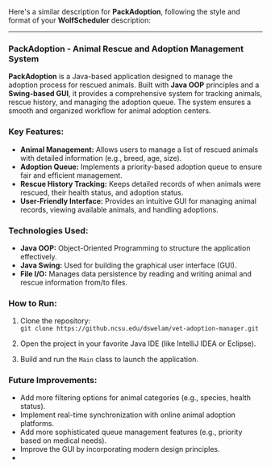 Here's a similar description for **PackAdoption**, following the style and format of your **WolfScheduler** description:

---

### **PackAdoption - Animal Rescue and Adoption Management System**

**PackAdoption** is a Java-based application designed to manage the adoption process for rescued animals. Built with **Java OOP** principles and a **Swing-based GUI**, it provides a comprehensive system for tracking animals, rescue history, and managing the adoption queue. The system ensures a smooth and organized workflow for animal adoption centers.

### **Key Features:**

- **Animal Management:** Allows users to manage a list of rescued animals with detailed information (e.g., breed, age, size).
- **Adoption Queue:** Implements a priority-based adoption queue to ensure fair and efficient management.
- **Rescue History Tracking:** Keeps detailed records of when animals were rescued, their health status, and adoption status.
- **User-Friendly Interface:** Provides an intuitive GUI for managing animal records, viewing available animals, and handling adoptions.

### **Technologies Used:**

- **Java OOP:** Object-Oriented Programming to structure the application effectively.
- **Java Swing:** Used for building the graphical user interface (GUI).
- **File I/O:** Manages data persistence by reading and writing animal and rescue information from/to files.

### **How to Run:**

1. Clone the repository:  
   `git clone https://github.ncsu.edu/dswelam/vet-adoption-manager.git`
   
2. Open the project in your favorite Java IDE (like IntelliJ IDEA or Eclipse).

3. Build and run the `Main` class to launch the application.

### **Future Improvements:**

- Add more filtering options for animal categories (e.g., species, health status).
- Implement real-time synchronization with online animal adoption platforms.
- Add more sophisticated queue management features (e.g., priority based on medical needs).
- Improve the GUI by incorporating modern design principles.
- 
